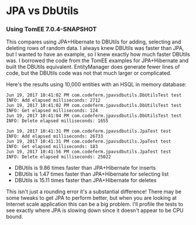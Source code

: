 # JPA vs DbUtils

### Using TomEE 7.0.4-SNAPSHOT
This compares using JPA+Hibernate to DBUtils for adding, selecting and deleting
rows of random data. I always knew DBUtils was faster than JPA, but I wanted to
have an example, so I knew exactly how much faster DBUtils was. I borrowed the
code from the TomEE examples for JPA+Hibernate and built the DBUtils
equivalent. EntityManager does generate fewer lines of code, but the DBUtils
code was not that much larger or complicated.

Here's the results using 10,000 entities with an HSQL in memory database:

```
Jun 19, 2017 10:41:02 PM com.codeferm.jpavsdbutils.DbUtilsTest test
INFO: Add elapsed milliseconds: 2712
Jun 19, 2017 10:41:02 PM com.codeferm.jpavsdbutils.DbUtilsTest test
INFO: Get elapsed milliseconds: 124
Jun 19, 2017 10:41:04 PM com.codeferm.jpavsdbutils.DbUtilsTest test
INFO: Delete elapsed milliseconds: 1655
```

```
Jun 19, 2017 10:41:31 PM com.codeferm.jpavsdbutils.JpaTest test
INFO: Add elapsed milliseconds: 26733
Jun 19, 2017 10:41:31 PM com.codeferm.jpavsdbutils.JpaTest test
INFO: Get elapsed milliseconds: 183
Jun 19, 2017 10:41:56 PM com.codeferm.jpavsdbutils.JpaTest test
INFO: Delete elapsed milliseconds: 25022
```
- DBUtils is 9.86 times faster than JPA+Hibernate for inserts
- DBUtils is 1.47 times faster than JPA+Hibernate for selecting list
- DBUtils is 15.11 times faster than JPA+Hibernate for deletes

This isn't just a rounding error it's a substantial difference! There may be
some tweaks to get JPA to perform better, but when you are looking at Internet
scale application this can be a big problem. I'll profile the tests to see
exactly where JPA is slowing down since it doesn't appear to be CPU bound.